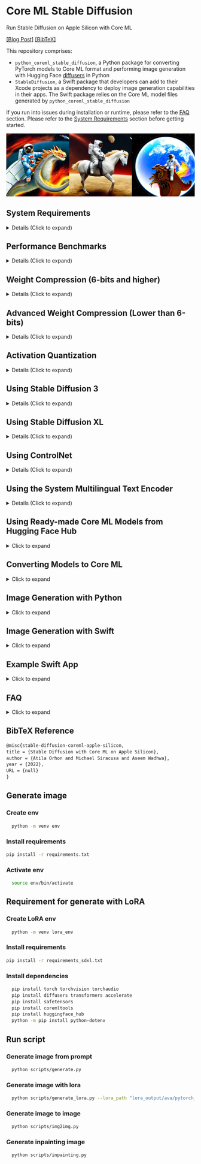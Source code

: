 # Core ML Stable Diffusion

Run Stable Diffusion on Apple Silicon with Core ML

[\[Blog Post\]](https://machinelearning.apple.com/research/stable-diffusion-coreml-apple-silicon) [\[BibTeX\]](#bibtex)

This repository comprises:

- `python_coreml_stable_diffusion`, a Python package for converting PyTorch models to Core ML format and performing
  image generation with Hugging Face [diffusers](https://github.com/huggingface/diffusers) in Python
- `StableDiffusion`, a Swift package that developers can add to their Xcode projects as a dependency to deploy image
  generation capabilities in their apps. The Swift package relies on the Core ML model files generated by
  `python_coreml_stable_diffusion`

If you run into issues during installation or runtime, please refer to the [FAQ](#faq) section. Please refer to
the [System Requirements](#system-requirements) section before getting started.

<img src="assets/readme_reel.png">

## <a name="system-requirements"></a> System Requirements

<details>
  <summary> Details (Click to expand) </summary>

Model Conversion:

 macOS | Python | coremltools |
:-----:|:------:|:-----------:|
 13.1  |  3.8   |     7.0     |

Project Build:

 macOS | Xcode | Swift |
:-----:|:-----:|:-----:|
 13.1  | 14.3  |  5.8  |

Target Device Runtime:

 macOS | iPadOS, iOS |
:-----:|:-----------:|
 13.1  |    16.2     |

Target Device Runtime ([With Memory Improvements](#compression-6-bits-and-higher)):

 macOS | iPadOS, iOS |
:-----:|:-----------:|
 14.0  |    17.0     |

Target Device Hardware Generation:

 Mac | iPad | iPhone |
:---:|:----:|:------:|
 M1  |  M1  |  A14   |

</details>

## <a name="performance-benchmark"></a> Performance Benchmarks

<details>
  <summary> Details (Click to expand) </summary>


[`stabilityai/stable-diffusion-2-1-base`](https://huggingface.co/apple/coreml-stable-diffusion-2-1-base) (512x512)

| Device            | `--compute-unit` | `--attention-implementation` | End-to-End Latency (s) | Diffusion Speed (iter/s) |
|-------------------|------------------|------------------------------|------------------------|--------------------------|
| iPhone 12 Mini    | `CPU_AND_NE`     | `SPLIT_EINSUM_V2`            | 18.5*                  | 1.44                     |
| iPhone 12 Pro Max | `CPU_AND_NE`     | `SPLIT_EINSUM_V2`            | 15.4                   | 1.45                     |
| iPhone 13         | `CPU_AND_NE`     | `SPLIT_EINSUM_V2`            | 10.8*                  | 2.53                     |
| iPhone 13 Pro Max | `CPU_AND_NE`     | `SPLIT_EINSUM_V2`            | 10.4                   | 2.55                     |
| iPhone 14         | `CPU_AND_NE`     | `SPLIT_EINSUM_V2`            | 8.6                    | 2.57                     |
| iPhone 14 Pro Max | `CPU_AND_NE`     | `SPLIT_EINSUM_V2`            | 7.9                    | 2.69                     |
| iPad Pro (M1)     | `CPU_AND_NE`     | `SPLIT_EINSUM_V2`            | 11.2                   | 2.19                     |
| iPad Pro (M2)     | `CPU_AND_NE`     | `SPLIT_EINSUM_V2`            | 7.0                    | 3.07                     |

<details>
  <summary> Details (Click to expand) </summary>

- This benchmark was conducted by Apple and Hugging Face using public beta versions of iOS 17.0, iPadOS 17.0 and macOS
  14.0 Seed 8 in August 2023.
- The performance data was collected using the `benchmark` branch of
  the [Diffusers app](https://github.com/huggingface/swift-coreml-diffusers)
- Swift code is not fully optimized, introducing up to ~10% overhead unrelated to Core ML model execution.
- The median latency value across 5 back-to-back end-to-end executions are reported
- The image generation procedure follows the standard configuration: 20 inference steps, 512x512 output image
  resolution, 77 text token sequence length, classifier-free guidance (batch size of 2 for unet).
- The actual prompt length does not impact performance because the Core ML model is converted with a static shape that
  computes the forward pass for all of the 77 elements (`tokenizer.model_max_length`) in the text token sequence
  regardless of the actual length of the input text.
- Weights are compressed to 6 bit precision. Please refer to [this section](#compression-6-bits-and-higher) for details.
- Activations are in float16 precision for both the GPU and the Neural Engine.
- `*` indicates that
  the [reduceMemory](https://github.com/apple/ml-stable-diffusion/blob/main/swift/StableDiffusion/pipeline/StableDiffusionPipeline.swift#L91)
  option was enabled which loads and unloads models just-in-time to avoid memory shortage. This added up to 2 seconds to
  the end-to-end latency.
- In the benchmark table, we report the best performing `--compute-unit` and `--attention-implementation` values per
  device. The former does not modify the Core ML model and can be applied during runtime. The latter modifies the Core
  ML model. Note that the best performing compute unit is model version and hardware-specific.
- Note that the performance optimizations in this repository (e.g. `--attention-implementation`) are generally
  applicable to Transformers and not customized to Stable Diffusion. Better performance may be observed upon custom
  kernel tuning. Therefore, these numbers do not represent **peak** HW capability.
- Performance may vary across different versions of Stable Diffusion due to architecture changes in the model itself.
  Each reported number is specific to the model version mentioned in that context.
- Performance may vary due to factors like increased system load from other applications or suboptimal device thermal
  state.

</details>


[`stabilityai/stable-diffusion-xl-base-1.0-ios`](https://huggingface.co/apple/coreml-stable-diffusion-xl-base-ios) (
768x768)

| Device            | `--compute-unit` | `--attention-implementation` | End-to-End Latency (s) | Diffusion Speed (iter/s) |
|-------------------|------------------|------------------------------|------------------------|--------------------------|
| iPhone 12 Pro     | `CPU_AND_NE`     | `SPLIT_EINSUM`               | 116*                   | 0.50                     |
| iPhone 13 Pro Max | `CPU_AND_NE`     | `SPLIT_EINSUM`               | 86*                    | 0.68                     |
| iPhone 14 Pro Max | `CPU_AND_NE`     | `SPLIT_EINSUM`               | 77*                    | 0.83                     |
| iPhone 15 Pro Max | `CPU_AND_NE`     | `SPLIT_EINSUM`               | 31                     | 0.85                     |
| iPad Pro (M1)     | `CPU_AND_NE`     | `SPLIT_EINSUM`               | 36                     | 0.69                     |
| iPad Pro (M2)     | `CPU_AND_NE`     | `SPLIT_EINSUM`               | 27                     | 0.98                     |

<details>
  <summary> Details (Click to expand) </summary>

- This benchmark was conducted by Apple and Hugging Face using iOS 17.0.2 and iPadOS 17.0.2 in September 2023.
- The performance data was collected using the `benchmark` branch of
  the [Diffusers app](https://github.com/huggingface/swift-coreml-diffusers)
- The median latency value across 5 back-to-back end-to-end executions are reported
- The image generation procedure follows this configuration: 20 inference steps, 768x768 output image resolution, 77
  text token sequence length, classifier-free guidance (batch size of 2 for unet).
- `Unet.mlmodelc` is compressed to 4.04 bit precision following
  the [Mixed-Bit Palettization](#compression-lower-than-6-bits) algorithm recipe
  published [here](https://huggingface.co/apple/coreml-stable-diffusion-mixed-bit-palettization/blob/main/recipes/stabilityai-stable-diffusion-xl-base-1.0_palettization_recipe.json)
- All models except for `Unet.mlmodelc` are compressed to 16 bit precision
- [madebyollin/sdxl-vae-fp16-fix](https://huggingface.co/madebyollin/sdxl-vae-fp16-fix)
  by [@madebyollin](https://github.com/madebyollin) was used as the source PyTorch model for `VAEDecoder.mlmodelc` in
  order to enable float16 weight and activation quantization for the VAE model.
- `--attention-implementation SPLIT_EINSUM` is chosen in lieu of `SPLIT_EINSUM_V2` due to the prohibitively long
  compilation time of the latter
- `*` indicates that
  the [reduceMemory](https://github.com/apple/ml-stable-diffusion/blob/main/swift/StableDiffusion/pipeline/StableDiffusionPipeline.swift#L91)
  option was enabled which loads and unloads models just-in-time to avoid memory shortage. This added significant
  overhead to the end-to-end latency. Note that end-to-end latency difference between `iPad Pro (M1)` and
  `iPhone 13 Pro Max` despite identical diffusion speed.
- The actual prompt length does not impact performance because the Core ML model is converted with a static shape that
  computes the forward pass for all of the 77 elements (`tokenizer.model_max_length`) in the text token sequence
  regardless of the actual length of the input text.
- In the benchmark table, we report the best performing `--compute-unit` and `--attention-implementation` values per
  device. The former does not modify the Core ML model and can be applied during runtime. The latter modifies the Core
  ML model. Note that the best performing compute unit is model version and hardware-specific.
- Note that the performance optimizations in this repository (e.g. `--attention-implementation`) are generally
  applicable to Transformers and not customized to Stable Diffusion. Better performance may be observed upon custom
  kernel tuning. Therefore, these numbers do not represent **peak** HW capability.
- Performance may vary across different versions of Stable Diffusion due to architecture changes in the model itself.
  Each reported number is specific to the model version mentioned in that context.
- Performance may vary due to factors like increased system load from other applications or suboptimal device thermal
  state.

</details>



[`stabilityai/stable-diffusion-xl-base-1.0`](https://huggingface.co/apple/coreml-stable-diffusion-xl-base) (1024x1024)

| Device                | `--compute-unit` | `--attention-implementation` | End-to-End Latency (s) | Diffusion Speed (iter/s) |
|-----------------------|------------------|------------------------------|------------------------|--------------------------|
| MacBook Pro (M1 Max)  | `CPU_AND_GPU`    | `ORIGINAL`                   | 46                     | 0.46                     |
| MacBook Pro (M2 Max)  | `CPU_AND_GPU`    | `ORIGINAL`                   | 37                     | 0.57                     |
| Mac Studio (M1 Ultra) | `CPU_AND_GPU`    | `ORIGINAL`                   | 25                     | 0.89                     |
| Mac Studio (M2 Ultra) | `CPU_AND_GPU`    | `ORIGINAL`                   | 20                     | 1.11                     |

<details>
  <summary> Details (Click to expand) </summary>

- This benchmark was conducted by Apple and Hugging Face using public beta versions of iOS 17.0, iPadOS 17.0 and macOS
  14.0 in July 2023.
- The performance data was collected by running the `StableDiffusion` Swift pipeline.
- The median latency value across 3 back-to-back end-to-end executions are reported
- The image generation procedure follows the standard configuration: 20 inference steps, 1024x1024 output image
  resolution, classifier-free guidance (batch size of 2 for unet).
- Weights and activations are in float16 precision
- Performance may vary across different versions of Stable Diffusion due to architecture changes in the model itself.
  Each reported number is specific to the model version mentioned in that context.
- Performance may vary due to factors like increased system load from other applications or suboptimal device thermal
  state. Given these factors, we do not report sub-second variance in latency.

</details>
</details>

## <a name="compression-6-bits-and-higher"></a> Weight Compression (6-bits and higher)

<details>
  <summary> Details (Click to expand) </summary>

coremltools-7.0 supports advanced weight compression techniques
for [pruning](https://coremltools.readme.io/v7.0/docs/pruning), [palettization](https://coremltools.readme.io/v7.0/docs/palettization-overview)
and [linear 8-bit quantization](https://coremltools.readme.io/v7.0/docs/quantization-aware-training). For these
techniques, `coremltools.optimize.torch.*` includes APIs that require fine-tuning to maintain accuracy at higher
compression rates whereas `coremltools.optimize.coreml.*` includes APIs that are applied post-training and are
data-free.

We demonstrate how
data-free [post-training palettization](https://coremltools.readme.io/v7.0/docs/post-training-palettization) implemented
in `coremltools.optimize.coreml.palettize_weights` enables us to achieve greatly improved performance for Stable
Diffusion on mobile devices. This API implements the [Fast Exact k-Means](https://arxiv.org/abs/1701.07204) algorithm
for optimal weight clustering which yields more accurate palettes. Using `--quantize-nbits {2,4,6,8}`
during [conversion](#converting-models-to-coreml) is going to apply this compression to the unet and text_encoder
models.

For best results, we
recommend [training-time palettization](https://coremltools.readme.io/v7.0/docs/training-time-palettization):
`coremltools.optimize.torch.palettization.DKMPalettizer` if fine-tuning your model is feasible. This API implements
the [Differentiable k-Means (DKM)](https://machinelearning.apple.com/research/differentiable-k-means) learned
palettization algorithm. In this exercise, we stick to post-training palettization for the sake of simplicity and ease
of reproducibility.

The Neural Engine is capable of accelerating models with low-bit palettization: 1, 2, 4, 6 or 8 bits. With iOS 17 and
macOS 14, compressed weights for Core ML models can be just-in-time decompressed during runtime (as opposed to
ahead-of-time decompression upon load) to match the precision of activation tensors. This yields significant memory
savings and enables models to run on devices with smaller RAM (e.g. iPhone 12 Mini). In addition, compressed weights are
faster to fetch from memory which reduces the latency of memory bandwidth-bound layers. The just-in-time decompression
behavior depends on the compute unit, layer type and hardware generation.

| Weight Precision |  `--compute-unit`  | [`stabilityai/stable-diffusion-2-1-base`](https://huggingface.co/apple/coreml-stable-diffusion-2-1-base) generating *"a high quality photo of a surfing dog"* |
|:----------------:|:------------------:|---------------------------------------------------------------------------------------------------------------------------------------------------------------|
|      6-bit       | cpuAndNeuralEngine | <img src="assets/palette6_cpuandne_readmereel.png">                                                                                                           |
|      16-bit      | cpuAndNeuralEngine | <img src="assets/float16_cpuandne_readmereel.png">                                                                                                            |
|      16-bit      |     cpuAndGPU      | <img src="assets/float16_gpu_readmereel.png">                                                                                                                 |

Note that there are minor differences across 16-bit (float16) and 6-bit results. These differences are comparable to the
differences across float16 and float32 or differences across compute units as exemplified above. We recommend a minimum
of 6 bits for palettizing Stable Diffusion. Smaller number of bits (1, 2 and 4) will require either fine-tuning or
advanced palettization techniques such as [MBP](#compression-lower-than-6-bits).

Resources:

- [Core ML Tools Docs: Optimizing Models](https://coremltools.readme.io/v7.0/docs/optimizing-models)
- [WWDC23 Session Video: Use Core ML Tools for machine learning model compression](https://developer.apple.com/videos/play/wwdc2023/10047)

</details>

## <a name="compression-lower-than-6-bits"></a> Advanced Weight Compression (Lower than 6-bits)

<details>
  <summary> Details (Click to expand) </summary>

This section describes an advanced compression algorithm
called [Mixed-Bit Palettization (MBP)](https://huggingface.co/blog/stable-diffusion-xl-coreml#what-is-mixed-bit-palettization)
built on top of
the [Post-Training Weight Palettization tools](https://apple.github.io/coremltools/docs-guides/source/post-training-palettization.html)
and using
the [Weights Metadata API](https://apple.github.io/coremltools/docs-guides/source/mlmodel-utilities.html#get-weights-metadata)
from [coremltools](https://github.com/apple/coremltools).

MBP builds a per-layer "palettization recipe" by picking a suitable number of bits among the Neural Engine supported
bit-widths of 1, 2, 4, 6 and 8 in order to achieve the minimum average bit-width while maintaining a desired level of
signal strength. The signal strength is measured by comparing the compressed model's output to that of the original
float16 model. Given the same random seed and text prompts, PSNR between denoised latents is computed. The compression
rate will depend on the model version as well as the tolerance for signal loss (drop in PSNR) since this algorithm is
adaptive.

|                                       3.41-bit                                        |                                       4.50-bit                                        |                                       6.55-bit                                        |                                      16-bit (original)                                       |
|:-------------------------------------------------------------------------------------:|:-------------------------------------------------------------------------------------:|:-------------------------------------------------------------------------------------:|:--------------------------------------------------------------------------------------------:|
| <img src="assets/mbp/a_high_quality_photo_of_a_surfing_dog.7667.final_3.41-bits.png"> | <img src="assets/mbp/a_high_quality_photo_of_a_surfing_dog.7667.final_4.50-bits.png"> | <img src="assets/mbp/a_high_quality_photo_of_a_surfing_dog.7667.final_6.55-bits.png"> | <img src="assets/mbp/a_high_quality_photo_of_a_surfing_dog.7667.final_float16_original.png"> |

For example, the original
float16 [stabilityai/stable-diffusion-xl-base-1.0](https://huggingface.co/stabilityai/stable-diffusion-xl-base-1.0)
model has an ~82 dB signal strength. Naively
applying [linear 8-bit quantization](https://coremltools.readme.io/docs/data-free-quantization) to the Unet model drops
the signal to ~65 dB. Instead, applying MBP yields an average of 2.81-bits quantization while maintaining a signal
strength of ~67 dB. This technique generally yields better results compared to using `--quantize-nbits` during model
conversion but requires a "pre-analysis" run that takes up to a few hours on a single GPU (`mps` or `cuda`).

Here is the signal strength (PSNR in dB) versus model size reduction (% of float16 size) for
`stabilityai/stable-diffusion-xl-base-1.0`. The `{1,2,4,6,8}-bit` curves are generated by progressively palettizing more
layers using a palette with fixed number of bits. The layers were ordered in ascending order of their isolated impact to
end-to-end signal strength so the cumulative compression's impact is delayed as much as possible. The mixed-bit curve is
based on falling back to a higher number of bits as soon as a layer's isolated impact to end-to-end signal integrity
drops below a threshold. Note that all curves based on palettization outperform linear 8-bit quantization at the same
model size except for 1-bit.

<img src="assets/mbp/stabilityai_stable-diffusion-xl-base-1.0_psnr_vs_size.png" width="640">

Here are the steps for applying this technique on another model version:

**Step 1:** Run the pre-analysis script to generate "recipes" with varying signal strength:

```python
python - m
python_coreml_stable_diffusion.mixed_bit_compression_pre_analysis - -model - version < model - version > -o < output - dir >
```

For popular base models, you may find the pre-computed pre-analysis
results [here](https://huggingface.co/apple/coreml-stable-diffusion-mixed-bit-palettization/tree/main/recipes).
Fine-tuned models models are likely to honor the recipes of their corresponding base models but this is untested.

**Step 2:** The resulting JSON file from Step 1 will list "baselines", e.g.:

```json
{
  "model_version": "stabilityai/stable-diffusion-xl-base-1.0",
  "baselines": {
    "original": 82.2,
    "linear_8bit": 66.025,
    "recipe_6.55_bit_mixedpalette": 79.9,
    "recipe_5.52_bit_mixedpalette": 78.2,
    "recipe_4.89_bit_mixedpalette": 76.8,
    "recipe_4.41_bit_mixedpalette": 75.5,
    "recipe_4.04_bit_mixedpalette": 73.2,
    "recipe_3.67_bit_mixedpalette": 72.2,
    "recipe_3.32_bit_mixedpalette": 71.4,
    "recipe_3.19_bit_mixedpalette": 70.4,
    "recipe_3.08_bit_mixedpalette": 69.6,
    "recipe_2.98_bit_mixedpalette": 68.6,
    "recipe_2.90_bit_mixedpalette": 67.8,
    "recipe_2.83_bit_mixedpalette": 67.0,
    "recipe_2.71_bit_mixedpalette": 66.3
  }
}
```

Among these baselines, select a recipe based on your desired signal strength. We recommend palettizing to ~4 bits
depending on the use case even if the signal integrity for lower bit values are higher than the linear 8-bit
quantization baseline.

Finally, apply the selected recipe to the float16 Core ML model as follows:

```python
python - m
python_coreml_stable_diffusion.mixed_bit_compression_apply - -mlpackage - path < path - to - float16 - unet - mlpackage > -o < output - dir > --pre - analysis - json - path < path - to - -pre - analysis - json > --selected - recipe < selected - recipe - string - key >
```

An example `<selected-recipe-string-key>` would be `"recipe_4.50_bit_mixedpalette"` which achieves an average of
4.50-bits compression (compressed from ~5.2GB to ~1.46GB for SDXL). Please note that signal strength does not directly
map to image-text alignment. Always verify that your MBP-compressed model variant is accurately generating images for
your test prompts.

</details>

## <a name="activation-quant"></a> Activation Quantization

<details>
  <summary> Details (Click to expand) </summary>

On newer hardware with A17 Pro or M4 chips, such as the iPhone 15 Pro, quantizing both activations and weight to int8
can leverage optimized compute on the Neural Engine which can be used to improve runtime latency in compute-bound
models.

In this section, we demonstrate how to
apply [Post Training Activation Quantization](https://apple.github.io/coremltools/docs-guides/source/opt-quantization-algos.html#post-training-data-calibration-activation-quantization),
using calibration data, on Stable Diffusion UNet model.

Similar to Mixed-Bit Palettization (MBP)
described [above](#a-namecompression-lower-than-6-bitsa-advanced-weight-compression-lower-than-6-bits), first, a
per-layer analysis is run to determine which intermediate activations are more sensitive to 8-bit compression.
Less sensitive layers are weight and activation quantized (W8A8), whereas more sensitive layers are only weight
quantized (W8A16).

Here are the steps for applying this technique:

**Step 1:** Generate calibration data

```python
python - m
python_coreml_stable_diffusion.activation_quantization - -model - version < model - version > --generate - calibration - data - o < output - dir >
```

A set of calibration text prompts are run through StableDiffusionPipeline and UNet model inputs are recorded and stored
as pickle files in `calibration_data_<model-version>` folder inside specified output directory.

**Step 2:** Run layer-wise sensitivity analysis

```python
python - m
python_coreml_stable_diffusion.activation_quantization - -model - version < model - version > --layerwise - sensitivity - -calibration - nsamples < num - samples > -o < output - dir >
```

This will run the analysis on all Convolutional and Attention (Einsum) modules in the model.
For each module, a compressed version is generated by quantizing only that layer’s weights and activations.
Then the PSNR between the outputs of the compressed and original model is calculated, using the same random seed and
text prompts.

This analysis takes up to a few hours on a single GPU (cuda). The number of calibration samples used to quantize the
model can be reduced to speed up the process.

The resulting JSON file looks like this:

```json
{
  "conv": {
    "conv_in": 30.74,
    "down_blocks.0.attentions.0.proj_in": 38.93,
    "down_blocks.0.attentions.0.transformer_blocks.0.attn1.to_q": 48.15,
    "down_blocks.0.attentions.0.transformer_blocks.0.attn1.to_k": 50.13,
    "down_blocks.0.attentions.0.transformer_blocks.0.attn1.to_v": 45.70,
    "down_blocks.0.attentions.0.transformer_blocks.0.attn1.to_out.0": 39.56,
    ...
  },
  "einsum": {
    "down_blocks.0.attentions.0.transformer_blocks.0.attn1.einsum": 25.34,
    "down_blocks.0.attentions.0.transformer_blocks.0.attn2.einsum": 31.76,
    "down_blocks.0.attentions.1.transformer_blocks.0.attn1.einsum": 23.40,
    "down_blocks.0.attentions.1.transformer_blocks.0.attn2.einsum": 31.56,
    ...
  },
  "model_version": "stabilityai/stable-diffusion-2-1-base"
}
```

**Step 3:** Generate quantized model

Using calibration data and layer-wise sensitivity the quantized CoreML model can be generated as follows:

```python
python - m
python_coreml_stable_diffusion.activation_quantization - -model - version < model - version > --quantize - pytorch - -conv - psnr
38 - -attn - psnr
26 - o < output - dir >
```

The PSNR thresholds determine which layers will be activation quantized. This number can be tuned to trade-off between
output quality and inference latency.

</details>

## <a name="using-stable-diffusion-3"></a> Using Stable Diffusion 3

<details>
  <summary> Details (Click to expand) </summary>

### Model Conversion

Stable Diffusion 3 uses some new and some old models to run. For the text encoders, the conversion can be done using a
similar command as before with the `--sd3-version` flag.

```bash
python -m python_coreml_stable_diffusion.torch2coreml --model-version stabilityai/stable-diffusion-3-medium --bundle-resources-for-swift-cli --convert-text-encoder --sd3-version -o <output-dir>
```

For the new models (MMDiT, a new VAE with 16 channels, and the T5 text encoder), there are a number of new CLI flags
that utilize the [DiffusionKit](https://www.github.com/argmaxinc/DiffusionKit) repo:

- `--sd3-version`: Indicates to the converter to treat this as a Stable Diffusion 3 model
- `--convert-mmdit`: Convert the MMDiT model
- `--convert-vae-decoder`: Convert the new VAE model (this will use the 16 channel version if --sd3-version is set)
- `--include-t5`: Downloads and includes a pre-converted T5 text encoder in the conversion

e.g.:

```bash
python -m python_coreml_stable_diffusion.torch2coreml --model-version stabilityai/stable-diffusion-3-medium --bundle-resources-for-swift-cli --convert-vae-decoder --convert-mmdit  --include-t5 --sd3-version -o <output-dir>
```

To convert the full pipeline with at 1024x1024 resolution, the following command may be used:

```bash
python -m python_coreml_stable_diffusion.torch2coreml --model-version stabilityai/stable-diffusion-3-medium --bundle-resources-for-swift-cli --convert-text-encoder --convert-vae-decoder --convert-mmdit --include-t5 --sd3-version --latent-h 128 --latent-w 128 -o <output-dir>
```

Keep in mind that the MMDiT model is quite large and will require increasingly more memory and time to convert as the
latent resolution increases.

Also note that currently the MMDiT model requires fp32 and therefore only supports `CPU_AND_GPU` compute units and
`ORIGINAL` attention implementation (the default for this pipeline).

### Swift Inference

Swift inference for Stable Diffusion 3 is similar to the previous versions. The only difference is that the `--sd3` flag
should be used to indicate that the model is a Stable Diffusion 3 model.

```bash
swift run StableDiffusionSample <prompt> --resource-path <output-mlpackages-directory/Resources> --output-path <output-dir> --compute-units cpuAndGPU --sd3
```

</details>

## <a name="using-stable-diffusion-xl"></a> Using Stable Diffusion XL

<details>
  <summary> Details (Click to expand) </summary>

### Model Conversion

e.g.:

```bash
python -m python_coreml_stable_diffusion.torch2coreml --convert-unet --convert-vae-decoder --convert-text-encoder --xl-version --model-version stabilityai/stable-diffusion-xl-base-1.0 --refiner-version stabilityai/stable-diffusion-xl-refiner-1.0 --bundle-resources-for-swift-cli --attention-implementation {ORIGINAL,SPLIT_EINSUM} -o <output-dir>
```

- `--xl-version`: Additional argument to pass to the conversion script when specifying an XL model
- `--refiner-version`: Additional argument to pass to the conversion script when specifying an XL refiner model,
  required
  for ["Ensemble of Expert Denoisers"](https://huggingface.co/docs/diffusers/main/en/api/pipelines/stable_diffusion/stable_diffusion_xl#1-ensemble-of-expert-denoisers)
  inference.
- `--attention-implementation`: `ORIGINAL` is recommended for `cpuAndGPU` for deployment on Mac
- `--attention-implementation`: `SPLIT_EINSUM` is recommended for `cpuAndNeuralEngine` for deployment on iPhone & iPad
- `--attention-implementation`: `SPLIT_EINSUM_V2` is not recommended for Stable Diffusion XL because of prohibitively
  long compilation time
- **Tip:** Adding `--latent-h 96 --latent-w 96` is recommended for iOS and iPadOS deployment which leads to 768x768
  generation as opposed to the default 1024x1024.
- **Tip:** Due to known float16 overflow issues in the original Stable Diffusion XL
  VAE, [the model conversion script enforces float32 precision](https://github.com/apple/ml-stable-diffusion/blob/main/python_coreml_stable_diffusion/torch2coreml.py#L486).
  Using a custom VAE version such
  as [madebyollin/sdxl-vae-fp16-fix](https://huggingface.co/madebyollin/sdxl-vae-fp16-fix)
  by [@madebyollin](https://github.com/madebyollin) via `--custom-vae-version madebyollin/sdxl-vae-fp16-fix` will
  restore the default float16 precision for VAE.

### Swift Inference

```bash
swift run StableDiffusionSample <prompt> --resource-path <output-mlpackages-directory/Resources> --output-path <output-dir> --compute-units {cpuAndGPU,cpuAndNeuralEngine} --xl
```

- Only the `base` model is required, `refiner` model is optional and will be used by default if provided in the resource
  directory
- ControlNet for XL is not yet supported

### Python Inference

```bash
python -m python_coreml_stable_diffusion.pipeline --prompt <prompt> --compute-unit {CPU_AND_GPU,CPU_AND_NE} -o <output-dir> -i <output-mlpackages-directory/Resources> --model-version stabilityai/stable-diffusion-xl-base-1.0
```

- `refiner` model is not yet supported
- ControlNet for XL is not yet supported

</details>

## <a name="using-controlnet"></a> Using ControlNet

<details>
  <summary> Details (Click to expand) </summary>

Example results using the prompt *"a high quality photo of a surfing dog"* conditioned on the scribble (leftmost):

<img src="assets/controlnet_readme_reel.png">

[ControlNet](https://huggingface.co/lllyasviel/ControlNet) allows users to condition image generation with Stable
Diffusion on signals such as edge maps, depth maps, segmentation maps, scribbles and pose. Thanks
to [@ryu38's contribution](https://github.com/apple/ml-stable-diffusion/pull/153), both the Python CLI and the Swift
package support ControlNet models. Please refer to [this section](#converting-models-to-coreml) for details on setting
up Stable Diffusion with ControlNet.

Note that ControlNet is not yet supported for Stable Diffusion XL.

</details>

## <a name="system-multilingual-text-encoder"></a> Using the System Multilingual Text Encoder

<details>
  <summary> Details (Click to expand) </summary>

With iOS 17 and macOS 14, `NaturalLanguage` framework introduced
the [NLContextualEmbedding](https://developer.apple.com/documentation/naturallanguage/nlcontextualembedding) which
provides Transformer-based textual embeddings for Latin (20 languages), Cyrillic (4 languages) and CJK (3 languages)
scripts. The WWDC23 session
titled [Explore Natural Language multilingual models](https://developer.apple.com/videos/play/wwdc2023/10042)
demonstrated how this powerful new model can be used by developers to train downstream tasks such as multilingual image
generation with Stable Diffusion.

The code to reproduce this demo workflow is made available in this repository. There are several ways in which this
workflow can be implemented. Here is an example:

**Step 1:** Curate an image-text dataset with the desired languages.

**Step 2:** Pre-compute the NLContextualEmbedding values and replace the text strings with these embedding vectors in
your dataset.

**Step 3:** Fine-tune a base model from Hugging Face Hub that is compatible with
the [StableDiffusionPipeline](https://huggingface.co/docs/diffusers/api/pipelines/stable_diffusion/overview) by using
your new dataset and replacing the default text_encoder with your pre-computed NLContextualEmbedding values.

**Step 4:** In order to be able to swap the text_encoder of a base model without training new layers, the base model's
`text_encoder.hidden_size` must match that of NLContextualEmbedding. If it doesn't, you will need to train a linear
projection layer to map between the two dimensionalities. After fine-tuning, this linear layer should be converted to
CoreML as follows:

```shell
python -m python_coreml_stable_diffusion.multilingual_projection --input-path <path-to-projection-torchscript> --output-dir <output-dir>
```

The command above will yield a `MultilingualTextEncoderProjection.mlmodelc` file under `--output-dir` and this should be
colocated with the rest of the Core ML model assets that were generated through `--bundle-resources-for-swift-cli`.

**Step 5:** The multilingual system text encoder can now be invoked by setting `useMultilingualTextEncoder` to true when
initializing a pipeline or setting `--use-multilingual-text-encoder` in the CLI. Note that the model assets are
distributed over-the-air so the first invocation will trigger asset downloads which is less than 100MB.

Resources:

- [WWDC23 Session Video: Explore Natural Language multilingual models](https://developer.apple.com/videos/play/wwdc2023/10042)
- [NLContextualEmbedding API Documentation](https://developer.apple.com/documentation/naturallanguage/nlcontextualembedding)

</details>

## <a name="using-converted-weights"></a> Using Ready-made Core ML Models from Hugging Face Hub

<details>
  <summary> Click to expand </summary>

🤗 Hugging Face ran the [conversion procedure](#converting-models-to-coreml) on the following models and made the Core ML
weights publicly available on the Hub. If you would like to convert a version of Stable Diffusion that is not already
available on the Hub, please refer to the [Converting Models to Core ML](#converting-models-to-coreml).

* 6-bit quantized models (suitable for iOS 17 and macOS 14):
    - [`CompVis/stable-diffusion-v1-4`](https://huggingface.co/apple/coreml-stable-diffusion-1-4-palettized)
    - [`runwayml/stable-diffusion-v1-5`](https://huggingface.co/apple/coreml-stable-diffusion-v1-5-palettized)
    - [`stabilityai/stable-diffusion-2-base`](https://huggingface.co/apple/coreml-stable-diffusion-2-base-palettized)
    - [
      `stabilityai/stable-diffusion-2-1-base`](https://huggingface.co/apple/coreml-stable-diffusion-2-1-base-palettized)

* Mixed-bit quantized models

- [
  `stabilityai/stable-diffusion-xl-base-1.0`](https://huggingface.co/apple/coreml-stable-diffusion-mixed-bit-palettization)
- [`stabilityai/stable-diffusion-xl-base-1.0-ios`](https://huggingface.co/apple/coreml-stable-diffusion-xl-base-ios)

* Uncompressed models:
    - [`CompVis/stable-diffusion-v1-4`](https://huggingface.co/apple/coreml-stable-diffusion-v1-4)
    - [`runwayml/stable-diffusion-v1-5`](https://huggingface.co/apple/coreml-stable-diffusion-v1-5)
    - [`stabilityai/stable-diffusion-2-base`](https://huggingface.co/apple/coreml-stable-diffusion-2-base)
    - [`stabilityai/stable-diffusion-2-1-base`](https://huggingface.co/apple/coreml-stable-diffusion-2-1-base)
    - [`stabilityai/stable-diffusion-xl-base-1.0`](https://huggingface.co/apple/coreml-stable-diffusion-xl-base)
    - [
      `stabilityai/stable-diffusion-xl-{base+refiner}-1.0`](https://huggingface.co/apple/coreml-stable-diffusion-xl-base-with-refiner)
    - [`stabilityai/stable-diffusion-3-medium`](https://huggingface.co/stabilityai/stable-diffusion-3-medium)

If you want to use any of those models you may download the weights and proceed
to [generate images with Python](#image-generation-with-python) or [Swift](#image-generation-with-swift).

There are several variants in each model repository. You may clone the whole repos using `git` and `git lfs` to download
all variants, or selectively download the ones you need.

To clone the repos using `git`, please follow this process:

**Step 1:** Install the `git lfs` extension for your system.

`git lfs` stores large files outside the main git repo, and it downloads them from the appropriate server after you
clone or checkout. It is available in most package managers, check [the installation page](https://git-lfs.com) for
details.

**Step 2:** Enable `git lfs` by running this command once:

```bash
git lfs install
```

**Step 3:** Use `git clone` to download a copy of the repo that includes all model variants. For Stable Diffusion
version 1.4, you'd issue the following command in your terminal:

```bash
git clone https://huggingface.co/apple/coreml-stable-diffusion-v1-4
```

If you prefer to download specific variants instead of cloning the repos, you can use the `huggingface_hub` Python
library. For example, to do generation in Python using the `ORIGINAL` attention implementation (
read [this section](#converting-models-to-coreml) for details), you could use the following helper code:

```Python
from huggingface_hub import snapshot_download
from pathlib import Path

repo_id = "apple/coreml-stable-diffusion-v1-4"
variant = "original/packages"

model_path = Path("./models") / (repo_id.split("/")[-1] + "_" + variant.replace("/", "_"))
snapshot_download(repo_id, allow_patterns=f"{variant}/*", local_dir=model_path, local_dir_use_symlinks=False)
print(f"Model downloaded at {model_path}")
```

`model_path` would be the path in your local filesystem where the checkpoint was saved. Please, refer
to [this post](https://huggingface.co/blog/diffusers-coreml) for additional details.

</details>

## <a name="converting-models-to-coreml"></a> Converting Models to Core ML

<details>
  <summary> Click to expand </summary>

**Step 1:** Create a Python environment and install dependencies:

```bash
conda create -n coreml_stable_diffusion python=3.8 -y
conda activate coreml_stable_diffusion
cd /path/to/cloned/ml-stable-diffusion/repository
pip install -e .
```

**Step 2:** Log in to or register for your [Hugging Face account](https://huggingface.co), generate
a [User Access Token](https://huggingface.co/settings/tokens) and use this token to set up Hugging Face API access by
running `huggingface-cli login` in a Terminal window.

**Step 3:** Navigate to the version of Stable Diffusion that you would like to use
on [Hugging Face Hub](https://huggingface.co/models?search=stable-diffusion) and accept its Terms of Use. The default
model version is [CompVis/stable-diffusion-v1-4](https://huggingface.co/CompVis/stable-diffusion-v1-4). The model
version may be changed by the user as described in the next step.

**Step 4:** Execute the following command from the Terminal to generate Core ML model files (`.mlpackage`)

```shell
python -m python_coreml_stable_diffusion.torch2coreml --convert-unet --convert-text-encoder --convert-vae-decoder --convert-safety-checker --model-version <model-version-string-from-hub> -o <output-mlpackages-directory>
```

**WARNING:** This command will download several GB worth of PyTorch checkpoints from Hugging Face. Please ensure that
you are on Wi-Fi and have enough disk space.

This generally takes 15-20 minutes on an M1 MacBook Pro. Upon successful execution, the 4 neural network models that
comprise Stable Diffusion will have been converted from PyTorch to Core ML (`.mlpackage`) and saved into the specified
`<output-mlpackages-directory>`. Some additional notable arguments:

- `--model-version`: The model version name as published on
  the [Hugging Face Hub](https://huggingface.co/models?search=stable-diffusion)

- `--refiner-version`: The refiner version name as published on
  the [Hugging Face Hub](https://huggingface.co/models?search=stable-diffusion). This is optional and if specified, this
  argument will convert and bundle the refiner unet alongside the model unet.

- `--bundle-resources-for-swift-cli`: Compiles all 4 models and bundles them along with necessary resources for text
  tokenization into `<output-mlpackages-directory>/Resources` which should provided as input to the Swift package. This
  flag is not necessary for the diffusers-based Python
  pipeline. [However using these compiled models in Python will significantly speed up inference](https://apple.github.io/coremltools/docs-guides/source/model-prediction.html#why-use-a-compiled-model).

- `--quantize-nbits`: Quantizes the weights of unet and text_encoder models down to 2, 4, 6 or 8 bits using a globally
  optimal k-means clustering algorithm. By default all models are weight-quantized to 16 bits even if this argument is
  not specified. Please refer to [this section](#compression-6-bits-and-higher for details and further guidance on
  weight compression.

- `--chunk-unet`: Splits the Unet model in two approximately equal chunks (each with less than 1GB of weights) for
  mobile-friendly deployment. This is **required** for Neural Engine deployment on iOS and iPadOS if weights are not
  quantized to 6-bits or less (`--quantize-nbits {2,4,6}`). This is not required for macOS. Swift CLI is able to consume
  both the chunked and regular versions of the Unet model but prioritizes the former. Note that chunked unet is not
  compatible with the Python pipeline because Python pipeline is intended for macOS only.

- `--attention-implementation`: Defaults to `SPLIT_EINSUM` which is the implementation described
  in [Deploying Transformers on the Apple Neural Engine](https://machinelearning.apple.com/research/neural-engine-transformers).
  `--attention-implementation SPLIT_EINSUM_V2` yields 10-30% improvement for mobile devices, still targeting the Neural
  Engine. `--attention-implementation ORIGINAL` will switch to an alternative implementation that should be used for CPU
  or GPU deployment on some Mac devices. Please refer to the [Performance Benchmark](#performance-benchmark) section for
  further guidance.

- `--check-output-correctness`: Compares original PyTorch model's outputs to final Core ML model's outputs. This flag
  increases RAM consumption significantly so it is recommended only for debugging purposes.

- `--convert-controlnet`: Converts ControlNet models specified after this option. This can also convert multiple models
  if you specify like `--convert-controlnet lllyasviel/sd-controlnet-mlsd lllyasviel/sd-controlnet-depth`.

- `--unet-support-controlnet`: enables a converted UNet model to receive additional inputs from ControlNet. This is
  required for generating image with using ControlNet and saved with a different name, `*_control-unet.mlpackage`,
  distinct from normal UNet. On the other hand, this UNet model can not work without ControlNet. Please use normal UNet
  for just txt2img.

- `--unet-batch-one`: use a batch size of one for the unet, this is needed if you do not want to do classifier free
  guidance, i.e. using a `guidance-scale` of less than one.

- `--convert-vae-encoder`: not required for text-to-image applications. Required for image-to-image applications in
  order to map the input image to the latent space.

</details>

## <a name="image-generation-with-python"></a> Image Generation with Python

<details>
  <summary> Click to expand </summary>

Run text-to-image generation using the example Python pipeline based
on [diffusers](https://github.com/huggingface/diffusers):

```shell
python -m python_coreml_stable_diffusion.pipeline --prompt "a photo of an astronaut riding a horse on mars" -i <core-ml-model-directory> -o </path/to/output/image> --compute-unit ALL --seed 93
```

Please refer to the help menu for all available arguments: `python -m python_coreml_stable_diffusion.pipeline -h`. Some
notable arguments:

- `-i`: Should point to the `-o` directory from Step 4 of [Converting Models to Core ML](#converting-models-to-coreml)
  section from above. If you specified `--bundle-resources-for-swift-cli` during conversion, then use the resulting
  `Resources` folder (which holds the compiled `.mlmodelc`
  files). [The compiled models load much faster after first use](https://apple.github.io/coremltools/docs-guides/source/model-prediction.html#why-use-a-compiled-model).
- `--model-version`: If you overrode the default model version while converting models to Core ML, you will need to
  specify the same model version here.
- `--compute-unit`: Note that the most performant compute unit for this particular implementation may differ across
  different hardware. `CPU_AND_GPU` or `CPU_AND_NE` may be faster than `ALL`. Please refer to
  the [Performance Benchmark](#performance-benchmark) section for further guidance.
- `--scheduler`: If you would like to experiment with different schedulers, you may specify it here. For available
  options, please see the help menu. You may also specify a custom number of inference steps by `--num-inference-steps`
  which defaults to 50.
- `--controlnet`: ControlNet models specified with this option are used in image generation. Use this option in the
  format `--controlnet lllyasviel/sd-controlnet-mlsd lllyasviel/sd-controlnet-depth` and make sure to use
  `--controlnet-inputs` in conjunction.
- `--controlnet-inputs`: Image inputs corresponding to each ControlNet model. Please provide image paths in same order
  as models in `--controlnet`, for example: `--controlnet-inputs image_mlsd image_depth`.
- `--unet-batch-one`: Do not batch unet predictions for the prompt and negative prompt. This requires the unet has been
  converted with a batch size of one, see `--unet-batch-one` option in conversion script.

</details>

## <a name="image-gen-swift"></a> Image Generation with Swift

<details>
  <summary> Click to expand </summary>

### Example CLI Usage

```shell
swift run StableDiffusionSample "a photo of an astronaut riding a horse on mars" --resource-path <output-mlpackages-directory>/Resources/ --seed 93 --output-path </path/to/output/image>
```

The output will be named based on the prompt and random seed:
e.g. `</path/to/output/image>/a_photo_of_an_astronaut_riding_a_horse_on_mars.93.final.png`

Please use the `--help` flag to learn about batched generation and more.

### Example Library Usage

```swift
import StableDiffusion
...
let pipeline = try StableDiffusionPipeline(resourcesAt: resourceURL)
pipeline.loadResources()
let image = try pipeline.generateImages(prompt: prompt, seed: seed).first
```

On iOS, the `reduceMemory` option should be set to `true` when constructing `StableDiffusionPipeline`

### Swift Package Details

This Swift package contains two products:

- `StableDiffusion` library
- `StableDiffusionSample` command-line tool

Both of these products require the Core ML models and tokenization resources to be supplied. When specifying resources
via a directory path that directory must contain the following:

- `TextEncoder.mlmodelc` or `TextEncoder2.mlmodelc (text embedding model)
- `Unet.mlmodelc` or `UnetChunk1.mlmodelc` & `UnetChunk2.mlmodelc` (denoising autoencoder model)
- `VAEDecoder.mlmodelc` (image decoder model)
- `vocab.json` (tokenizer vocabulary file)
- `merges.text` (merges for byte pair encoding file)

Optionally, for image2image, in-painting, or similar:

- `VAEEncoder.mlmodelc` (image encoder model)

Optionally, it may also include the safety checker model that some versions of Stable Diffusion include:

- `SafetyChecker.mlmodelc`

Optionally, for the SDXL refiner:

- `UnetRefiner.mlmodelc` (refiner unet model)

Optionally, for ControlNet:

- `ControlledUNet.mlmodelc` or `ControlledUnetChunk1.mlmodelc` & `ControlledUnetChunk2.mlmodelc` (enabled to receive
  ControlNet values)
- `controlnet/` (directory containing ControlNet models)
    - `LllyasvielSdControlnetMlsd.mlmodelc` (for example, from lllyasviel/sd-controlnet-mlsd)
    - `LllyasvielSdControlnetDepth.mlmodelc` (for example, from lllyasviel/sd-controlnet-depth)
    - Other models you converted

Note that the chunked version of Unet is checked for first. Only if it is not present will the full `Unet.mlmodelc` be
loaded. Chunking is required for iOS and iPadOS and not necessary for macOS.

</details>

## <a name="swift-app"></a> Example Swift App

<details>
  <summary> Click to expand </summary>

🤗 Hugging Face created an [open-source demo app](https://github.com/huggingface/swift-coreml-diffusers) on top of this
library. It's written in native Swift and Swift UI, and runs on macOS, iOS and iPadOS. You can use the code as a
starting point for your app, or to see how to integrate this library in your own projects.

Hugging Face has made the app [available in the Mac App Store](https://apps.apple.com/app/diffusers/id1666309574?mt=12).

</details>

## <a name="faq"></a> FAQ

<details>
  <summary> Click to expand </summary>
<details>


<summary> <b> Q1: </b> <code> ERROR: Failed building wheel for tokenizers or error: can't find Rust compiler </code> </summary>

<b> A1: </b> Please review this [potential solution](https://github.com/huggingface/transformers/issues/2831#issuecomment-592724471).
</details>


<details>
<summary> <b> Q2: </b> <code> RuntimeError: {NSLocalizedDescription = "Error computing NN outputs." </code> </summary>

<b> A2: </b> There are many potential causes for this error. In this context, it is highly likely to be encountered when your system is under increased memory pressure from other applications. Reducing memory utilization of other applications is likely to help alleviate the issue.
</details>

<details>
<summary> <b> <a name="low-mem-conversion"></a> Q3: </b> My Mac has 8GB RAM and I am converting models to Core ML using the example command. The process is getting killed because of memory issues. How do I fix this issue? </summary>

<b> A3: </b>  In order to minimize the memory impact of the model conversion process, please execute the following command instead:

```bash
python -m python_coreml_stable_diffusion.torch2coreml --convert-vae-encoder --model-version <model-version-string-from-hub> -o <output-mlpackages-directory> && \
python -m python_coreml_stable_diffusion.torch2coreml --convert-vae-decoder --model-version <model-version-string-from-hub> -o <output-mlpackages-directory> && \
python -m python_coreml_stable_diffusion.torch2coreml --convert-unet --model-version <model-version-string-from-hub> -o <output-mlpackages-directory> && \
python -m python_coreml_stable_diffusion.torch2coreml --convert-text-encoder --model-version <model-version-string-from-hub> -o <output-mlpackages-directory> && \
python -m python_coreml_stable_diffusion.torch2coreml --convert-safety-checker --model-version <model-version-string-from-hub> -o <output-mlpackages-directory> &&
```

If you need `--chunk-unet`, you may do so in yet another independent command which will reuse the previously exported
Unet model and simply chunk it in place:

```bash
python -m python_coreml_stable_diffusion.torch2coreml --convert-unet --chunk-unet -o <output-mlpackages-directory>
```

</details>

<details>
<summary> <b> Q4: </b> My Mac has 8GB RAM, should image generation work on my machine? </summary>

<b> A4: </b> Yes! Especially the `--compute-unit CPU_AND_NE` option should work under reasonable system load from other applications. Note that part of the [Example Results](#example-results) were generated using an M2 MacBook Air with 8GB RAM.
</details>

<details>
<summary> <b> Q5: </b> Every time I generate an image using the Python pipeline, loading all the Core ML models takes 2-3 minutes. Is this expected? </summary>

<b> A5: </b> Both `.mlpackage` and `.mlmodelc` models are compiled (also known as "model preparation" in Core ML terms) upon first load when a specific compute unit is specified. `.mlpackage` does not cache this compiled asset so each model load retriggers this compilation which may take up to a few minutes. On the other hand, `.mlmodelc` files do cache this compiled asset and non-first load times are reduced to just a few seconds.

In order to benefit from compilation caching, you may use the `.mlmodelc` assets instead of `.mlpackage` assets in both
Swift (default) and Python (possible thanks to [@lopez-hector](https://github.com/lopez-hector)'
s [contribution](https://github.com/apple/ml-stable-diffusion/commit/f3a212491cf531dd88493c89ad3d98d016db407f)) image
generation pipelines.


</details>


<details>
<summary> <b> <a name="q-mobile-app"></a> Q6: </b> I want to deploy <code>StableDiffusion</code>, the Swift package, in my mobile app. What should I be aware of? </summary>

<b> A6: </b>The [Image Generation with Swift](#image-gen-swift) section describes the minimum SDK and OS versions as well as the device models supported by this package. We recommend carefully testing the package on the device with the least amount of RAM available among your deployment targets.

The image generation process in `StableDiffusion` can yield over 2 GB of peak memory during runtime depending on the
compute units selected. On iPadOS, we recommend using `.cpuAndNeuralEngine` in your configuration and the `reduceMemory`
option when constructing a `StableDiffusionPipeline` to minimize memory pressure.

If your app crashes during image generation, consider adding
the [Increased Memory Limit](https://developer.apple.com/documentation/bundleresources/entitlements/com_apple_developer_kernel_increased-memory-limit)
capability to inform the system that some of your app’s core features may perform better by exceeding the default app
memory limit on supported devices.

On iOS, depending on the iPhone model, Stable Diffusion model versions, selected compute units, system load and design
of your app, this may still not be sufficient to keep your apps peak memory under the limit. Please remember, because
the device shares memory between apps and iOS processes, one app using too much memory can compromise the user
experience across the whole device.

We **strongly recommend** compressing your models following the recipes
in [Advanced Weight Compression (Lower than 6-bits)](#compression-lower-than-6-bits) for iOS deployment. This reduces
the peak RAM usage by up to 75% (from 16-bit to 4-bit) while preserving model output quality.

</details>

<details>
<summary> <b> Q7: </b> How do I generate images with different resolutions using the same Core ML models? </summary>

<b> A7: </b> The current version of `python_coreml_stable_diffusion` does not support single-model multi-resolution out of the box. However, developers may fork this project and leverage the [flexible shapes](https://coremltools.readme.io/docs/flexible-inputs) support from coremltools to extend the `torch2coreml` script by using `coremltools.EnumeratedShapes`. Note that, while the `text_encoder` is agnostic to the image resolution, the inputs and outputs of `vae_decoder` and `unet` models are dependent on the desired image resolution.
</details>

<details>
<summary> <b> Q8: </b> Are the Core ML and PyTorch generated images going to be identical? </summary>

<b> A8: </b> If desired, the generated images across PyTorch and Core ML can be made approximately identical. However, it is not guaranteed by default. There are several factors that might lead to different images across PyTorch and Core ML:


  <b> 1. Random Number Generator Behavior </b>

The main source of potentially different results across PyTorch and Core ML is the Random Number
Generator ([RNG](https://en.wikipedia.org/wiki/Random_number_generation)) behavior. PyTorch and Numpy have different
sources of randomness. `python_coreml_stable_diffusion` generally relies on Numpy for RNG (e.g. latents initialization)
and `StableDiffusion` Swift Library reproduces this RNG behavior by default. However, PyTorch-based pipelines such as
Hugging Face `diffusers` relies on PyTorch's RNG behavior. Thanks to
@liuliu's [contributions](https://github.com/apple/ml-stable-diffusion/pull/124), one can match the PyTorch (CPU/GPU)
RNG behavior in Swift by specifying `--rng torch/cuda` which selects the `torchRNG/cudaRNG` mode.

  <b> 2. PyTorch </b>

*"Completely reproducible results are not guaranteed across PyTorch releases, individual commits, or different
platforms. Furthermore, results may not be reproducible between CPU and GPU executions, even when using identical
seeds."* ([source](https://pytorch.org/docs/stable/notes/randomness.html#reproducibility)).

  <b> 3. Model Function Drift During Conversion </b>

The difference in outputs across corresponding PyTorch and Core ML models is a potential cause. The signal integrity is
tested during the conversion process (enabled via `--check-output-correctness` argument to
`python_coreml_stable_diffusion.torch2coreml`) and it is verified to be above a
minimum [PSNR](https://en.wikipedia.org/wiki/Peak_signal-to-noise_ratio) value as tested on random inputs. Note that
this is simply a sanity check and does not guarantee this minimum PSNR across all possible inputs. Furthermore, the
results are not guaranteed to be identical when executing the same Core ML models across different compute units. This
is not expected to be a major source of difference as the sample visual results indicate
in [this section](#compression-6-bits-and-higher).

  <b> 4. Weights and Activations Data Type </b>

When quantizing models from float32 to lower-precision data types such as float16, the generated images
are [known to vary slightly](https://lambdalabs.com/blog/inference-benchmark-stable-diffusion) in semantics even when
using the same PyTorch model. Core ML models generated by coremltools have float16 weights and activations by
default [unless explicitly overridden](https://github.com/apple/coremltools/blob/main/coremltools/converters/_converters_entry.py#L256).
This is not expected to be a major source of difference.

</details>

<details>
<summary> <b> Q9: </b> The model files are very large, how do I avoid a large binary for my App? </summary>

<b> A9: </b> The recommended option is to prompt the user to download these assets upon first launch of the app. This keeps the app binary size independent of the Core ML models being deployed. Disclosing the size of the download to the user is extremely important as there could be data charges or storage impact that the user might not be comfortable with.

</details>

<details>
<summary> <b> Q10: </b>  <code> `Could not initialize NNPACK! Reason: Unsupported hardware`  </code> </summary>

<b> A10: </b> This warning is safe to ignore in the context of this repository.

</details>

<details>
<summary> <b> Q11: </b>  <code> TracerWarning: Converting a tensor to a Python boolean might cause the trace to be incorrect </code> </summary>

<b> A11: </b> This warning is safe to ignore in the context of this repository.
</details>

<details>
<summary> <b> Q12: </b>  <code> UserWarning: resource_tracker: There appear to be 1 leaked semaphore objects to clean up at shutdown </code> </summary>

<b> A12: </b> If this warning is printed right after <code> zsh: killed     python -m python_coreml_stable_diffusion.torch2coreml ... </code>, then it is highly likely that your Mac has run out of memory while converting models to Core ML. Please see [Q3](#low-mem-conversion) from above for the solution.

</details>

</details>

</details>

## <a name="bibtex"></a> BibTeX Reference

```latex
@misc{stable-diffusion-coreml-apple-silicon,
title = {Stable Diffusion with Core ML on Apple Silicon},
author = {Atila Orhon and Michael Siracusa and Aseem Wadhwa},
year = {2022},
URL = {null}
}
```

## Generate image

### Create env
```bash
  python -m venv env
```

### Install requirements
```bash
pip install -r requirements.txt
```
### Activate env
```bash
  source env/bin/activate
```

## Requirement for generate with LoRA

### Create LoRA env
```bash
  python -m venv lora_env
```

### Install requirements
```bash
pip install -r requirements_sdxl.txt
```

### Install dependencies

```bash
  pip install torch torchvision torchaudio
  pip install diffusers transformers accelerate
  pip install safetensors
  pip install coremltools
  pip install huggingface_hub
  python -m pip install python-dotenv
```

## Run script

### Generate image from prompt
```bash
  python scripts/generate.py
```
### Generate image with lora
```bash
  python scripts/generate_lora.py --lora_path "lora_output/ava/pytorch_lora_weights.safetensors"
```

### Generate image to image
```bash
  python scripts/img2img.py
```
### Generate inpainting image
```bash
  python scripts/inpainting.py
```
